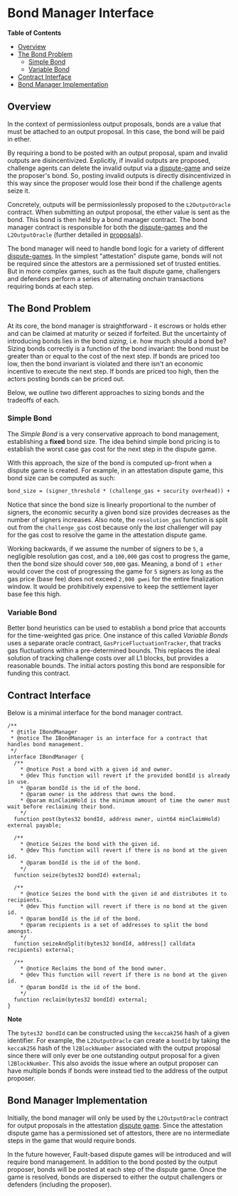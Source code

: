 # Bond Manager Interface

<!-- START doctoc generated TOC please keep comment here to allow auto update -->
<!-- DON'T EDIT THIS SECTION, INSTEAD RE-RUN doctoc TO UPDATE -->
**Table of Contents**

- [Overview](#overview)
- [The Bond Problem](#the-bond-problem)
  - [Simple Bond](#simple-bond)
  - [Variable Bond](#variable-bond)
- [Contract Interface](#contract-interface)
- [Bond Manager Implementation](#bond-manager-implementation)

<!-- END doctoc generated TOC please keep comment here to allow auto update -->

## Overview

In the context of permissionless output proposals, bonds are a value that must
be attached to an output proposal. In this case, the bond will be paid in ether.

By requiring a bond to be posted with an output proposal, spam and invalid outputs
are disincentivized. Explicitly, if invalid outputs are proposed, challenge agents
can delete the invalid output via a [dispute-game](./dispute-game.md) and seize the
proposer's bond. So, posting invalid outputs is directly disincentivized in this way
since the proposer would lose their bond if the challenge agents seize it.

Concretely, outputs will be permissionlessly proposed to the `L2OutputOracle` contract.
When submitting an output proposal, the ether value is sent as the bond. This bond is
then held by a bond manager contract. The bond manager contract is responsible for
both the [dispute-games](./dispute-game.md) and the `L2OutputOracle` (further detailed
in [proposals](./proposals.md)).

The bond manager will need to handle bond logic for a variety of different
[dispute-games](./dispute-game-interface.md). In the simplest "attestation" dispute game,
bonds will not be required since the attestors are a permissioned set of trusted entities.
But in more complex games, such as the fault dispute game, challengers and defenders
perform a series of alternating onchain transactions requiring bonds at each step.

## The Bond Problem

At its core, the bond manager is straightforward - it escrows or holds ether and can be claimed
at maturity or seized if forfeited. But the uncertainty of introducing bonds lies in the
bond _sizing_, i.e. how much should a bond be? Sizing bonds correctly is a function of
the bond invariant: the bond must be greater than or equal to the cost of the next step.
If bonds are priced too low, then the bond invariant is violated and there isn't an economic
incentive to execute the next step. If bonds are priced too high, then the actors posting
bonds can be priced out.

Below, we outline two different approaches to sizing bonds and the tradeoffs of each.

### Simple Bond

The _Simple Bond_ is a very conservative approach to bond management, establishing a **fixed** bond
size. The idea behind simple bond pricing is to establish the worst case gas cost for
the next step in the dispute game.

With this approach, the size of the bond is computed up-front when a dispute game is created.
For example, in an attestation dispute game, this bond size can be computed as such:

```md
bond_size = (signer_threshold * (challenge_gas + security overhead)) + resolution_gas(signer_threshold)
```

Notice that since the bond size is linearly proportional to the number of signers, the economic
security a given bond size provides decreases as the number of signers increases. Also note, the
`resolution_gas` function is split out from the `challenge_gas` cost because only the _last_ challenger
will pay for the gas cost to resolve the game in the attestation dispute game.

Working backwards, if we assume the number of signers to be `5`, a negligible resolution gas cost, and
a `100,000` gas cost to progress the game, then the bond size should cover `500,000` gas. Meaning, a bond
of `1 ether` would cover the cost of progressing the game for `5` signers as long as the gas price
(base fee) does not exceed `2,000 gwei` for the entire finalization window. It would be prohibitively
expensive to keep the settlement layer base fee this high.

### Variable Bond

Better bond heuristics can be used to establish a bond price that accounts for
the time-weighted gas price. One instance of this called _Variable Bonds_ uses a
separate oracle contract, `GasPriceFluctuationTracker`, that tracks gas fluctuations
within a pre-determined bounds. This replaces the ideal solution of tracking
challenge costs over all L1 blocks, but provides a reasonable bounds. The initial
actors posting this bond are responsible for funding this contract.

## Contract Interface

Below is a minimal interface for the bond manager contract.

```solidity
/**
 * @title IBondManager
 * @notice The IBondManager is an interface for a contract that handles bond management.
 */
interface IBondManager {
  /**
    * @notice Post a bond with a given id and owner.
    * @dev This function will revert if the provided bondId is already in use.
    * @param bondId is the id of the bond.
    * @param owner is the address that owns the bond.
    * @param minClaimHold is the minimum amount of time the owner must wait before reclaiming their bond.
    */
  function post(bytes32 bondId, address owner, uint64 minClaimHold) external payable;

  /**
    * @notice Seizes the bond with the given id.
    * @dev This function will revert if there is no bond at the given id.
    * @param bondId is the id of the bond.
    */
  function seize(bytes32 bondId) external;

  /**
    * @notice Seizes the bond with the given id and distributes it to recipients.
    * @dev This function will revert if there is no bond at the given id.
    * @param bondId is the id of the bond.
    * @param recipients is a set of addresses to split the bond amongst.
    */
  function seizeAndSplit(bytes32 bondId, address[] calldata recipients) external;

  /**
    * @notice Reclaims the bond of the bond owner.
    * @dev This function will revert if there is no bond at the given id.
    * @param bondId is the id of the bond.
    */
  function reclaim(bytes32 bondId) external;
}
```

**Note**

The `bytes32 bondId` can be constructed using the `keccak256` hash of a given identifier.
For example, the `L2OutputOracle` can create a `bondId` by taking the `keccak256` hash of
the `l2BlockNumber` associated with the output proposal since there will only ever be one
outstanding output proposal for a given `l2BlockNumber`.
This also avoids the issue where an output proposer can have multiple bonds if bonds were
instead tied to the address of the output proposer.

## Bond Manager Implementation

Initially, the bond manager will only be used by the `L2OutputOracle` contract
for output proposals in the attestation [dispute game](./dispute-game.md). Since
the attestation dispute game has a permissioned set of attestors, there are no
intermediate steps in the game that would require bonds.

In the future however, Fault-based dispute games will be introduced and will
require bond management. In addition to the bond posted by the output proposer,
bonds will be posted at each step of the dispute game. Once the game is resolved,
bonds are dispersed to either the output challengers or defenders
(including the proposer).
